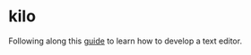 # kilo

Following along this [guide](https://viewsourcecode.org/snaptoken/kilo/) to learn how to develop a text editor.
